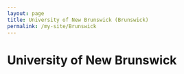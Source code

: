 ```yaml
---
layout: page
title: University of New Brunswick (Brunswick)
permalink: /my-site/Brunswick
---
```

# University of New Brunswick
